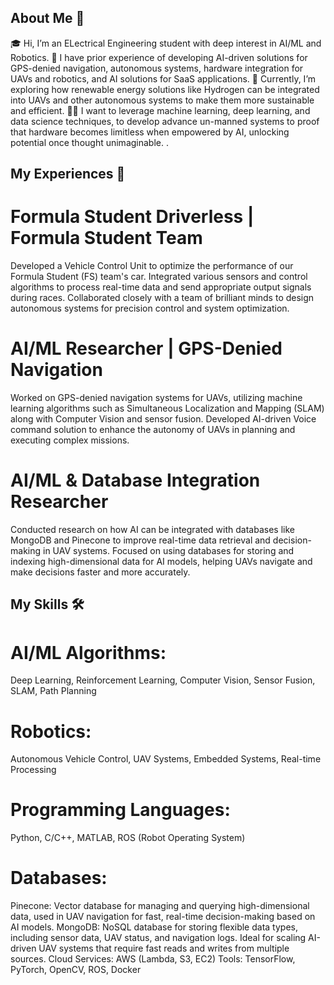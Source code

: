 ## About Me 🚀
🎓 Hi, I’m an ELectrical Engineering student with deep interest in AI/ML and Robotics.
🔨 I have prior experience of developing AI-driven solutions for GPS-denied navigation, autonomous systems, hardware integration for UAVs and robotics, and AI solutions for SaaS applications.
🌱 Currently, I’m exploring how renewable energy solutions like Hydrogen can be integrated into UAVs and other autonomous systems to make them more sustainable and efficient.
👨‍💻 I want to leverage machine learning, deep learning, and data science techniques, to develop advance un-manned systems to proof that hardware becomes limitless when empowered by AI, unlocking potential once thought unimaginable. .

## My Experiences 🙌
# Formula Student Driverless | Formula Student Team

Developed a Vehicle Control Unit to optimize the performance of our Formula Student (FS) team's car. Integrated various sensors and control algorithms to process real-time data and send appropriate output signals during races.
Collaborated closely with a team of brilliant minds to design autonomous systems for precision control and system optimization.

# AI/ML Researcher | GPS-Denied Navigation

Worked on GPS-denied navigation systems for UAVs, utilizing machine learning algorithms such as Simultaneous Localization and Mapping (SLAM) along with Computer Vision and sensor fusion.
Developed AI-driven Voice command solution to enhance the autonomy of UAVs in planning and executing complex missions.  

# AI/ML & Database Integration Researcher

Conducted research on how AI can be integrated with databases like MongoDB and Pinecone to improve real-time data retrieval and decision-making in UAV systems.
Focused on using databases for storing and indexing high-dimensional data for AI models, helping UAVs navigate and make decisions faster and more accurately.

## My Skills 🛠️
# AI/ML Algorithms: 
Deep Learning, Reinforcement Learning, Computer Vision, Sensor Fusion, SLAM, Path Planning
# Robotics: 
Autonomous Vehicle Control, UAV Systems, Embedded Systems, Real-time Processing
# Programming Languages: 
Python, C/C++, MATLAB, ROS (Robot Operating System)
# Databases:
Pinecone: Vector database for managing and querying high-dimensional data, used in UAV navigation for fast, real-time decision-making based on AI models.
MongoDB: NoSQL database for storing flexible data types, including sensor data, UAV status, and navigation logs. Ideal for scaling AI-driven UAV systems that require fast reads and writes from multiple sources.
Cloud Services: AWS (Lambda, S3, EC2)
Tools: TensorFlow, PyTorch, OpenCV, ROS, Docker
